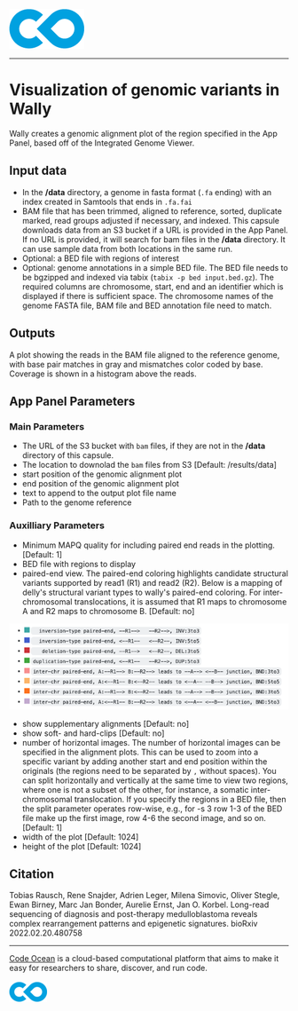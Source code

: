 [![Code Ocean Logo](images/CO_logo_135x72.png)](http://codeocean.com/product)

<hr>

# Visualization of genomic variants in Wally

Wally creates a genomic alignment plot of the region specified in the App Panel, based off of the Integrated Genome Viewer.  


## Input data 
- In the **/data** directory, a genome in fasta format (```.fa``` ending) with an index created in Samtools that ends in ```.fa.fai```
- BAM file that has been trimmed, aligned to reference, sorted, duplicate marked, read groups adjusted if necessary, and indexed.  This capsule downloads data from an S3 bucket if a URL is provided in the App Panel. If no URL is provided, it will search for bam files in the **/data** directory.  It can use sample data from both locations in the same run. 
- Optional: a BED file with regions of interest
- Optional: genome annotations in a simple BED file. The BED file needs to be bgzipped and indexed via tabix (```tabix -p bed input.bed.gz```). The required columns are chromosome, start, end and an identifier which is displayed if there is sufficient space. The chromosome names of the genome FASTA file, BAM file and BED annotation file need to match.


## Outputs 
A plot showing the reads in the BAM file aligned to the reference genome, with base pair matches in gray and mismatches color coded by base. Coverage is shown in a histogram above the reads. 

## App Panel Parameters
### Main Parameters
- The URL of the S3 bucket with ```bam``` files, if they are not in the **/data** directory of this capsule. 
- The location to downolad the ```bam``` files from S3 [Default: /results/data]
- start position of the genomic alignment plot
- end position of the genomic alignment plot
- text to append to the output plot file name
- Path to the genome reference

### Auxilliary Parameters
- Minimum MAPQ quality for including paired end reads in the plotting. [Default: 1]
- BED file with regions to display
- paired-end view. The paired-end coloring highlights candidate structural variants supported by read1 (R1) and read2 (R2). Below is a mapping of delly's structural variant types to wally's paired-end coloring. For inter-chromosomal translocations, it is assumed that R1 maps to chromosome A and R2 maps to chromosome B. [Default: no]

[![Color Coding](images/color_key.png)](https://github.com/tobiasrausch/wally)

- show supplementary alignments [Default: no]
- show soft- and hard-clips [Default: no]
- number of horizontal images. The number of horizontal images can be specified in the alignment plots.  This can be used to zoom into a specific variant by adding another start and end position within the originals (the regions need to be separated by ```,``` without spaces).  You can split horizontally and vertically at the same time to view two regions, where one is not a subset of the other, for instance, a somatic inter-chromosomal translocation.  If you specify the regions in a BED file, then the split parameter operates row-wise, e.g., for -s 3 row 1-3 of the BED file make up the first image, row 4-6 the second image, and so on. [Default: 1]
- width of the plot [Default: 1024]
- height of the plot [Default: 1024]

## Citation

Tobias Rausch, Rene Snajder, Adrien Leger, Milena Simovic, Oliver Stegle, Ewan Birney, Marc Jan Bonder, Aurelie Ernst, Jan O. Korbel.
Long-read sequencing of diagnosis and post-therapy medulloblastoma reveals complex rearrangement patterns and epigenetic signatures.
bioRxiv 2022.02.20.480758

<hr>

[Code Ocean](https://codeocean.com/) is a cloud-based computational platform that aims to make it easy for researchers to share, discover, and run code.<br /><br />
[![Code Ocean Logo](images/CO_logo_68x36.png)](https://www.codeocean.com)

